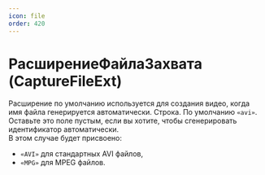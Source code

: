 ```yaml
---
icon: file
order: 420
---
```


# РасширениеФайлаЗахвата (CaptureFileExt)

Расширение по умолчанию используется для создания видео, когда имя файла генерируется автоматически. Строка. По умолчанию `«avi»`.
Оставьте это поле пустым, если вы хотите, чтобы сгенерировать идентификатор автоматически.  
В этом случае будет присвоено:
- `«AVI»` для стандартных AVI файлов,
- `«MPG»` для MPEG файлов.
